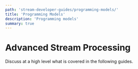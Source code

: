 ```yaml
---
path: 'stream-developer-guides/programming-models/'
title: 'Programming Models'
description: 'Programming models'
summary: true
---
```


# Advanced Stream Processing

Discuss at a high level what is covered in the following guides.
